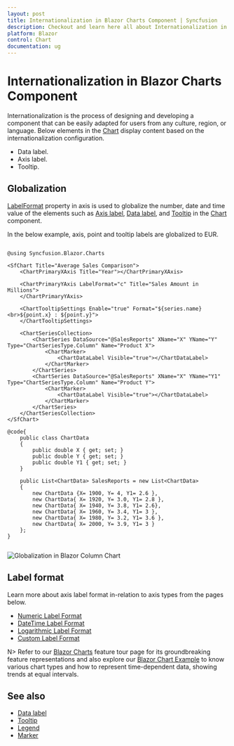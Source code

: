 ```yaml
---
layout: post
title: Internationalization in Blazor Charts Component | Syncfusion
description: Checkout and learn here all about Internationalization in Syncfusion Blazor Charts component and more.
platform: Blazor
control: Chart
documentation: ug
---
```


# Internationalization in Blazor Charts Component

Internationalization is the process of designing and developing a component that can be easily adapted for users from any culture, region, or language. Below elements in the [Chart](https://help.syncfusion.com/cr/blazor/Syncfusion.Blazor.Charts.SfChart.html) display content based on the internationalization configuration.

* Data label.
* Axis label.
* Tooltip.

<!-- markdownlint-disable MD036 -->
## Globalization

[LabelFormat](https://help.syncfusion.com/cr/blazor/Syncfusion.Blazor.Charts.ChartAxis.html#Syncfusion_Blazor_Charts_ChartAxis_LabelFormat) property in axis is used to globalize the number, date and time value of the elements such as [Axis label](https://help.syncfusion.com/cr/blazor/Syncfusion.Blazor.Charts.ChartAxis.html), [Data label](https://help.syncfusion.com/cr/blazor/Syncfusion.Blazor.Charts.ChartDataLabel.html), and [Tooltip](https://help.syncfusion.com/cr/blazor/Syncfusion.Blazor.Charts.ChartTooltipSettings.html) in the [Chart](https://help.syncfusion.com/cr/blazor/Syncfusion.Blazor.Charts.SfChart.html) component.

In the below example, axis, point and tooltip labels are globalized to EUR.

```cshtml

@using Syncfusion.Blazor.Charts

<SfChart Title="Average Sales Comparison">
    <ChartPrimaryXAxis Title="Year"></ChartPrimaryXAxis>

    <ChartPrimaryYAxis LabelFormat="c" Title="Sales Amount in Millions">
    </ChartPrimaryYAxis>

    <ChartTooltipSettings Enable="true" Format="${series.name} <br>${point.x} : ${point.y}">
    </ChartTooltipSettings>

    <ChartSeriesCollection>
        <ChartSeries DataSource="@SalesReports" XName="X" YName="Y" Type="ChartSeriesType.Column" Name="Product X">
            <ChartMarker>
                <ChartDataLabel Visible="true"></ChartDataLabel>
            </ChartMarker>
        </ChartSeries>
        <ChartSeries DataSource="@SalesReports" XName="X" YName="Y1" Type="ChartSeriesType.Column" Name="Product Y">
            <ChartMarker>
                <ChartDataLabel Visible="true"></ChartDataLabel>
            </ChartMarker>
        </ChartSeries>
    </ChartSeriesCollection>
</SfChart>

@code{
    public class ChartData
    {
        public double X { get; set; }
        public double Y { get; set; }
        public double Y1 { get; set; }
    }

    public List<ChartData> SalesReports = new List<ChartData>
	{
        new ChartData {X= 1900, Y= 4, Y1= 2.6 },
        new ChartData{ X= 1920, Y= 3.0, Y1= 2.8 },
        new ChartData{ X= 1940, Y= 3.8, Y1= 2.6},
        new ChartData{ X= 1960, Y= 3.4, Y1= 3 },
        new ChartData{ X= 1980, Y= 3.2, Y1= 3.6 },
        new ChartData{ X= 2000, Y= 3.9, Y1= 3 }
    };
}


```

![Globalization in Blazor Column Chart](images/blazor-column-chart-globalization.png)

## Label format

Learn more about axis label format in-relation to axis types from the pages below.

* [Numeric Label Format](./numeric-axis#label-format)
* [DateTime Label Format](./date-time-axis#label-format)
* [Logarithmic Label Format](./logarithmic-axis#label-format)
* [Custom Label Format](./numeric-axis#custom-label-format)

N> Refer to our [Blazor Charts](https://www.syncfusion.com/blazor-components/blazor-charts) feature tour page for its groundbreaking feature representations and also explore our [Blazor Chart Example](https://blazor.syncfusion.com/demos/chart/line?theme=bootstrap4) to know various chart types and how to represent time-dependent data, showing trends at equal intervals.

## See also

* [Data label](./data-labels)
* [Tooltip](./tool-tip)
* [Legend](./legend)
* [Marker](./data-markers)